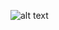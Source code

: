 ![alt text](?https://github.com/Damarwendha/Rock_Paper_Scissors/blob/main/Rock%20Scissors%20Paper/image/Screenshot%20(129).pngraw=true)

